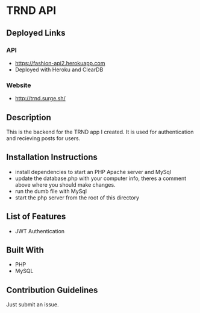 # TRND API


## Deployed Links

### API
- https://fashion-api2.herokuapp.com
- Deployed with Heroku and ClearDB

### Website
- http://trnd.surge.sh/


## Description 
This is the backend for the TRND app I created. It is used for authentication and recieving posts for users. 


## Installation Instructions

- install dependencies to start an PHP Apache server and MySql
- update the database.php with your computer info, theres a comment above where you should make changes.
- run the dumb file with MySql
- start the php server from the root of this directory


## List of Features
 - JWT Authentication


## Built With
- PHP
- MySQL



## Contribution Guidelines

Just submit an issue.





